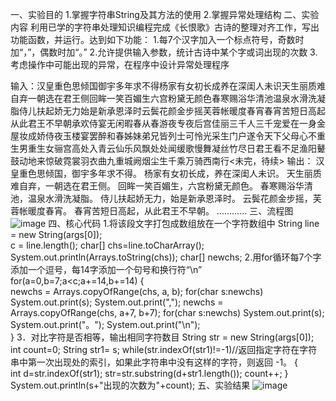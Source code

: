 一、实验目的
1.掌握字符串String及其方法的使用
2.掌握异常处理结构
二、实验内容
利用已学的字符串处理知识编程完成《长恨歌》古诗的整理对齐工作，写出功能函数，并运行。达到如下功能：
1.每7个汉字加入一个标点符号，奇数时加“，”，偶数时加“。”
2.允许提供输入参数，统计古诗中某个字或词出现的次数
3.考虑操作中可能出现的异常，在程序中设计异常处理程序

输入：汉皇重色思倾国御宇多年求不得杨家有女初长成养在深闺人未识天生丽质难自弃一朝选在君王侧回眸一笑百媚生六宫粉黛无颜色春寒赐浴华清池温泉水滑洗凝脂侍儿扶起娇无力始是新承恩泽时云鬓花颜金步摇芙蓉帐暖度春宵春宵苦短日高起从此君王不早朝承欢侍宴无闲暇春从春游夜专夜后宫佳丽三千人三千宠爱在一身金屋妆成娇侍夜玉楼宴罢醉和春姊妹弟兄皆列士可怜光采生门户遂令天下父母心不重生男重生女骊宫高处入青云仙乐风飘处处闻缓歌慢舞凝丝竹尽日君王看不足渔阳鼙鼓动地来惊破霓裳羽衣曲九重城阙烟尘生千乘万骑西南行<未完，待续>
输出：
汉皇重色思倾国，御宇多年求不得。
杨家有女初长成，养在深闺人未识。
天生丽质难自弃，一朝选在君王侧。
回眸一笑百媚生，六宫粉黛无颜色。
春寒赐浴华清池，温泉水滑洗凝脂。
侍儿扶起娇无力，始是新承恩泽时。
云鬓花颜金步摇，芙蓉帐暖度春宵。
春宵苦短日高起，从此君王不早朝。
…………
三、流程图
![image]()
四、核心代码
1.将该段文字打包成数组放在一个字符数组中
		String line = new String(args[0]);	
		c  = line.length();
		char[] chs=line.toCharArray();
		System.out.println(Arrays.toString(chs));
		    char[] newchs;
2.用for循环每7个字添加一个逗号，每14字添加一个句号和换行符“\n”
		for(a=0,b=7;a<c;a+=14,b+=14)
		{	
			newchs = Arrays.copyOfRange(chs, a, b);
			for(char s:newchs)				
			    System.out.print(s);
			    System.out.print(",");
			newchs = Arrays.copyOfRange(chs, a+7, b+7);
			for(char s:newchs)
				System.out.print(s);
				System.out.print("。");
				System.out.print("\n");  
		}
3．对比字符是否相等，输出相同字符数目
		String str = new String(args[0]);
		int count=0;
		String str1= s;
		while(str.indexOf(str1)!=-1)//返回指定字符在字符串中第一次出现处的索引，如果此字符串中没有这样的字符，则返回 -1。
		{			
			int d=str.indexOf(str1);
	        str=str.substring(d+str1.length());
	        count++;
	    }
		System.out.println(s+"出现的次数为"+count);
五、实验结果
 ![image]()
